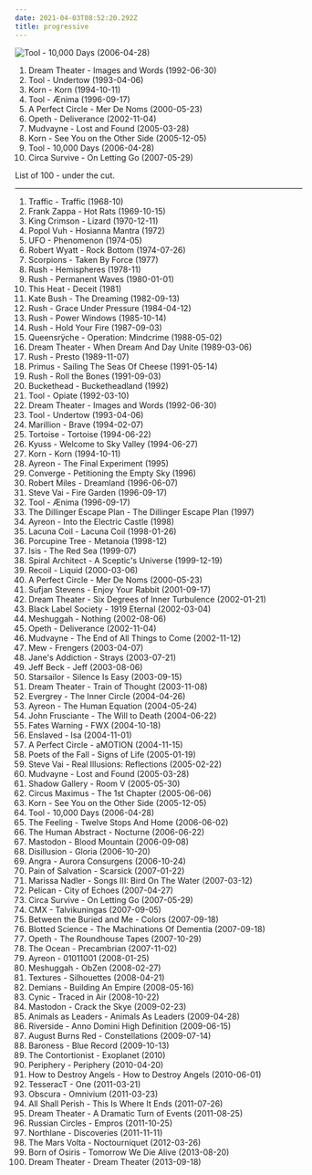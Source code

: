 ```yaml
---
date: 2021-04-03T08:52:20.292Z
title: progressive
---
```

![Tool - 10,000 Days (2006-04-28)](http://coverartarchive.org/release/a6988593-a2d7-35db-862a-efee729fa467/5234004130-500.jpg "Tool - 10,000 Days (2006-04-28)")
<ol class="albums">
<li data-cover="http://coverartarchive.org/release/4b5a4d0e-1268-4ed5-8b48-6d0740053813/4163627164-500.jpg" data-tags="progressive metal" role="button">Dream Theater - Images and Words (1992-06-30)</li>
<li data-cover="http://coverartarchive.org/release/660c1995-c6a0-4c90-b158-2f2d9caff78f/5233922017-500.jpg" data-tags="progressive metal, alternative metal" role="button">Tool - Undertow (1993-04-06)</li>
<li data-cover="http://coverartarchive.org/release/b06d3f9d-78b1-3155-89be-e7af11730806/2192472321-500.jpg" data-tags="nu metal" role="button">Korn - Korn (1994-10-11)</li>
<li data-cover="https://via.placeholder.com/450" data-tags="progressive metal, progressive rock, metal" role="button">Tool - Ænima (1996-09-17)</li>
<li data-cover="http://coverartarchive.org/release/e5c49bf1-925b-32e2-9ac3-c4084f875376/10015661298-500.jpg" data-tags="alternative rock, rock, progressive rock" role="button">A Perfect Circle - Mer De Noms (2000-05-23)</li>
<li data-cover="https://via.placeholder.com/450" data-tags="progressive death metal, progressive metal" role="button">Opeth - Deliverance (2002-11-04)</li>
<li data-cover="http://coverartarchive.org/release/4862e45e-127d-423a-a4bf-95b79197c84a/10796070605-500.jpg" data-tags="nu metal, alternative metal, metal" role="button">Mudvayne - Lost and Found (2005-03-28)</li>
<li data-cover="http://coverartarchive.org/release/6dcf1672-f710-4dc8-ae60-46ca885cdb37/11881240850-500.jpg" data-tags="nu metal, alternative metal" role="button">Korn - See You on the Other Side (2005-12-05)</li>
<li data-cover="http://coverartarchive.org/release/a6988593-a2d7-35db-862a-efee729fa467/5234004130-500.jpg" data-tags="progressive metal, progressive rock" role="button">Tool - 10,000 Days (2006-04-28)</li>
<li data-cover="http://coverartarchive.org/release/e12d6912-2309-4fbc-8d98-9a67c2cca307/8355143858-500.jpg" data-tags="indie, emo, experimental, alternative, indie rock, progressive rock" role="button">Circa Survive - On Letting Go (2007-05-29)</li>
</ol>
List of 100 - under the cut.
<!-- more -->

_________________

<ol class="albums">
<li data-cover="https://via.placeholder.com/450" data-tags="classic rock, 1968, rock" role="button">
Traffic - Traffic (1968-10)
</li>
<li data-cover="http://coverartarchive.org/release/bd527306-0dd8-4d99-93c4-4267ff649776/4430294983-500.jpg" data-tags="progressive rock, jazz fusion, fusion, jazz-rock, 1969" role="button">
Frank Zappa - Hot Rats (1969-10-15)
</li>
<li data-cover="https://via.placeholder.com/450" data-tags="progressive rock" role="button">
King Crimson - Lizard (1970-12-11)
</li>
<li data-cover="http://coverartarchive.org/release/8ea4b878-756e-3579-9c91-70623918c04c/9735906881-500.jpg" data-tags="1972, experimental, new age, krautrock, 70s, ambient" role="button">
Popol Vuh - Hosianna Mantra (1972)
</li>
<li data-cover="https://via.placeholder.com/450" data-tags="hard rock" role="button">
UFO - Phenomenon (1974-05)
</li>
<li data-cover="https://via.placeholder.com/450" data-tags="progressive rock, 1974, canterbury scene" role="button">
Robert Wyatt - Rock Bottom (1974-07-26)
</li>
<li data-cover="http://coverartarchive.org/release/ab88edf0-7b79-443e-a5ac-b975d54b7a02/22807867217-500.jpg" data-tags="hard rock" role="button">
Scorpions - Taken By Force (1977)
</li>
<li data-cover="http://coverartarchive.org/release/21d85c68-1f2d-3850-bb76-daae42445ba2/16754309204-500.jpg" data-tags="progressive rock" role="button">
Rush - Hemispheres (1978-11)
</li>
<li data-cover="http://coverartarchive.org/release/95cdd8d5-1e67-40ec-8775-6cb16e3cf631/986900014-500.jpg" data-tags="progressive rock" role="button">
Rush - Permanent Waves (1980-01-01)
</li>
<li data-cover="http://coverartarchive.org/release/70996c1f-4713-33ef-9f28-c3ec792d1526/16061268057-500.jpg" data-tags="post-punk, experimental rock" role="button">
This Heat - Deceit (1981)
</li>
<li data-cover="http://coverartarchive.org/release/9fca90af-8a6d-4177-b748-c0cc7b415686/16598806335-500.jpg" data-tags="80s, 1982, female vocalists" role="button">
Kate Bush - The Dreaming (1982-09-13)
</li>
<li data-cover="https://via.placeholder.com/450" data-tags="progressive rock" role="button">
Rush - Grace Under Pressure (1984-04-12)
</li>
<li data-cover="http://coverartarchive.org/release/06113b31-a8c2-4c31-aad6-a1ba14e71f2b/22672846096-500.jpg" data-tags="progressive rock" role="button">
Rush - Power Windows (1985-10-14)
</li>
<li data-cover="https://via.placeholder.com/450" data-tags="progressive rock" role="button">
Rush - Hold Your Fire (1987-09-03)
</li>
<li data-cover="http://coverartarchive.org/release/6e289506-bc59-48d8-8dc2-65575986ad0d/6859716930-500.jpg" data-tags="progressive metal" role="button">
Queensrÿche - Operation: Mindcrime (1988-05-02)
</li>
<li data-cover="http://coverartarchive.org/release/80659e3d-dffd-3e65-9a37-16437405fdbd/14168305413-500.jpg" data-tags="progressive metal" role="button">
Dream Theater - When Dream And Day Unite (1989-03-06)
</li>
<li data-cover="https://via.placeholder.com/450" data-tags="progressive rock" role="button">
Rush - Presto (1989-11-07)
</li>
<li data-cover="http://coverartarchive.org/release/c3814cca-63d1-4cfa-9934-60957205b86b/26730700764-500.jpg" data-tags="alternative rock, funk metal, rock, funk, 90s, alternative metal" role="button">
Primus - Sailing The Seas Of Cheese (1991-05-14)
</li>
<li data-cover="https://via.placeholder.com/450" data-tags="progressive rock" role="button">
Rush - Roll the Bones (1991-09-03)
</li>
<li data-cover="http://coverartarchive.org/release/353e496e-e738-3f42-b2a2-c35d01db53f8/9402630851-500.jpg" data-tags="avant-garde, experimental, guitar, instrumental" role="button">
Buckethead - Bucketheadland (1992)
</li>
<li data-cover="https://via.placeholder.com/450" data-tags="progressive metal, alternative metal, progressive rock, 1992, rock" role="button">
Tool - Opiate (1992-03-10)
</li>
<li data-cover="http://coverartarchive.org/release/4b5a4d0e-1268-4ed5-8b48-6d0740053813/4163627164-500.jpg" data-tags="progressive metal" role="button">
Dream Theater - Images and Words (1992-06-30)
</li>
<li data-cover="http://coverartarchive.org/release/660c1995-c6a0-4c90-b158-2f2d9caff78f/5233922017-500.jpg" data-tags="progressive metal, alternative metal" role="button">
Tool - Undertow (1993-04-06)
</li>
<li data-cover="http://coverartarchive.org/release/29383a47-4698-4141-80fc-1e1bf94231f2/16542007335-500.jpg" data-tags="progressive rock" role="button">
Marillion - Brave (1994-02-07)
</li>
<li data-cover="https://via.placeholder.com/450" data-tags="post-rock, 1994" role="button">
Tortoise - Tortoise (1994-06-22)
</li>
<li data-cover="http://coverartarchive.org/release/6205da21-55a9-457d-aa85-2f1262e25694/8267363147-500.jpg" data-tags="stoner rock" role="button">
Kyuss - Welcome to Sky Valley (1994-06-27)
</li>
<li data-cover="http://coverartarchive.org/release/b06d3f9d-78b1-3155-89be-e7af11730806/2192472321-500.jpg" data-tags="nu metal" role="button">
Korn - Korn (1994-10-11)
</li>
<li data-cover="https://via.placeholder.com/450" data-tags="progressive metal, progressive rock" role="button">
Ayreon - The Final Experiment (1995)
</li>
<li data-cover="http://coverartarchive.org/release/3940d3ef-36ee-4485-8b14-70a65f3906b9/26281067448-500.jpg" data-tags="metalcore, hardcore, mathcore" role="button">
Converge - Petitioning the Empty Sky (1996)
</li>
<li data-cover="https://via.placeholder.com/450" data-tags="trance, dream, robert miles, chillout, dance" role="button">
Robert Miles - Dreamland (1996-06-07)
</li>
<li data-cover="https://via.placeholder.com/450" data-tags="instrumental rock, guitar virtuoso" role="button">
Steve Vai - Fire Garden (1996-09-17)
</li>
<li data-cover="https://via.placeholder.com/450" data-tags="progressive metal, progressive rock, metal" role="button">
Tool - Ænima (1996-09-17)
</li>
<li data-cover="http://coverartarchive.org/release/864fea9e-14c2-4d91-af31-67c2a06d8622/26500496298-500.jpg" data-tags="mathcore, 1997" role="button">
The Dillinger Escape Plan - The Dillinger Escape Plan (1997)
</li>
<li data-cover="http://coverartarchive.org/release/8d8ce4ac-92a1-300c-88af-8f214ee2544b/5119636248-500.jpg" data-tags="progressive metal, progressive rock" role="button">
Ayreon - Into the Electric Castle (1998)
</li>
<li data-cover="http://coverartarchive.org/release/70578657-4756-4024-8836-5a1b34cb83a7/16305003945-500.jpg" data-tags="gothic metal" role="button">
Lacuna Coil - Lacuna Coil (1998-01-26)
</li>
<li data-cover="https://via.placeholder.com/450" data-tags="progressive rock, ambient, psychedelic" role="button">
Porcupine Tree - Metanoia (1998-12)
</li>
<li data-cover="http://coverartarchive.org/release/bfab7e90-c67b-433b-a365-a5c2fe4e31af/9456816625-500.jpg" data-tags="sludge, progressive metal" role="button">
Isis - The Red Sea (1999-07)
</li>
<li data-cover="http://coverartarchive.org/release/09c705c0-00bb-47fb-8695-f2b83c0fd919/5282940005-500.jpg" data-tags="progressive metal" role="button">
Spiral Architect - A Sceptic's Universe (1999-12-19)
</li>
<li data-cover="http://coverartarchive.org/release/396efced-a5c5-4438-9dfd-96e1569d6843/1067444640-500.jpg" data-tags="experimental, electronic, trip-hop" role="button">
Recoil - Liquid (2000-03-06)
</li>
<li data-cover="http://coverartarchive.org/release/e5c49bf1-925b-32e2-9ac3-c4084f875376/10015661298-500.jpg" data-tags="alternative rock, rock, progressive rock" role="button">
A Perfect Circle - Mer De Noms (2000-05-23)
</li>
<li data-cover="http://coverartarchive.org/release/dab7d7c9-2830-4acc-9534-72dbf1f022eb/2655230441-500.jpg" data-tags="electronic" role="button">
Sufjan Stevens - Enjoy Your Rabbit (2001-09-17)
</li>
<li data-cover="http://coverartarchive.org/release/e12bf981-852e-4df3-a9b8-307f38636f67/1118806197-500.jpg" data-tags="progressive metal" role="button">
Dream Theater - Six Degrees of Inner Turbulence (2002-01-21)
</li>
<li data-cover="https://img.discogs.com/YcLJXGY0aOv7YZPgKWOtcRfIp8w=/fit-in/600x526/filters:strip_icc():format(jpeg):mode_rgb():quality(90)/discogs-images/R-2445526-1478987766-2016.jpeg.jpg" data-tags="heavy metal" role="button">
Black Label Society - 1919 Eternal (2002-03-04)
</li>
<li data-cover="https://via.placeholder.com/450" data-tags="progressive metal, math metal" role="button">
Meshuggah - Nothing (2002-08-06)
</li>
<li data-cover="https://via.placeholder.com/450" data-tags="progressive death metal, progressive metal" role="button">
Opeth - Deliverance (2002-11-04)
</li>
<li data-cover="http://coverartarchive.org/release/95587fcc-2007-3672-9769-1da1ccc5569e/15620888210-500.jpg" data-tags="alternative metal, nu metal, metal, 2002" role="button">
Mudvayne - The End of All Things to Come (2002-11-12)
</li>
<li data-cover="https://img.discogs.com/AnM9UOh8nyaKFJgg_VwWz7wRbJw=/fit-in/600x601/filters:strip_icc():format(jpeg):mode_rgb():quality(90)/discogs-images/R-1467098-1576333416-9295.jpeg.jpg" data-tags="indie, danish, rock" role="button">
Mew - Frengers (2003-04-07)
</li>
<li data-cover="http://coverartarchive.org/release/85ffc0b7-1878-3ccb-9270-1d2f2d1595b3/24919226700-500.jpg" data-tags="rock, 2003" role="button">
Jane's Addiction - Strays (2003-07-21)
</li>
<li data-cover="https://via.placeholder.com/450" data-tags="guitar, blues, guitar virtuoso, rock, fusion, allboutguitar" role="button">
Jeff Beck - Jeff (2003-08-06)
</li>
<li data-cover="https://img.discogs.com/-mn5m6C8PS1GcbLRs7crnsvmqq0=/fit-in/600x600/filters:strip_icc():format(jpeg):mode_rgb():quality(90)/discogs-images/R-7098914-1433699223-2052.jpeg.jpg" data-tags="britpop, indie rock" role="button">
Starsailor - Silence Is Easy (2003-09-15)
</li>
<li data-cover="http://coverartarchive.org/release/e178e284-cbf6-30b2-8658-cb0111c78229/1118918783-500.jpg" data-tags="progressive metal" role="button">
Dream Theater - Train of Thought (2003-11-08)
</li>
<li data-cover="http://coverartarchive.org/release/af8813af-0672-49c3-b18e-b24bd436bb8d/9244754627-500.jpg" data-tags="progressive metal" role="button">
Evergrey - The Inner Circle (2004-04-26)
</li>
<li data-cover="http://coverartarchive.org/release/6643b9b7-ffcd-47a8-be9d-d5c93a4b19d7/16345711720-500.jpg" data-tags="progressive metal" role="button">
Ayreon - The Human Equation (2004-05-24)
</li>
<li data-cover="https://img.discogs.com/z2S_5gHnOplgRW32RtYNqoGmf-g=/fit-in/250x250/filters:strip_icc():format(jpeg):mode_rgb():quality(90)/discogs-images/R-4188253-1358358245-1790.jpeg.jpg" data-tags="alternative" role="button">
John Frusciante - The Will to Death (2004-06-22)
</li>
<li data-cover="http://coverartarchive.org/release/ec222ff7-7a52-4f24-b36e-336398c492dc/27836405436-500.jpg" data-tags="progressive metal" role="button">
Fates Warning - FWX (2004-10-18)
</li>
<li data-cover="http://coverartarchive.org/release/87f61dc3-7f56-4db3-aed5-894413507758/3815436898-500.jpg" data-tags="black metal, progressive black metal, progressive metal" role="button">
Enslaved - Isa (2004-11-01)
</li>
<li data-cover="https://via.placeholder.com/450" data-tags="alternative rock, progressive rock, rock, alternative, a perfect circle" role="button">
A Perfect Circle - aMOTION (2004-11-15)
</li>
<li data-cover="http://coverartarchive.org/release/30e40c47-f63f-4210-98ed-1c0a1b69a647/5340666843-500.jpg" data-tags="rock, alternative rock, finnish" role="button">
Poets of the Fall - Signs of Life (2005-01-19)
</li>
<li data-cover="http://coverartarchive.org/release/290c34b5-f56e-4fa9-8676-04a3e920eda5/15271585695-500.jpg" data-tags="guitar virtuoso, instrumental rock, rock, progressive metal" role="button">
Steve Vai - Real Illusions: Reflections (2005-02-22)
</li>
<li data-cover="http://coverartarchive.org/release/4862e45e-127d-423a-a4bf-95b79197c84a/10796070605-500.jpg" data-tags="nu metal, alternative metal, metal" role="button">
Mudvayne - Lost and Found (2005-03-28)
</li>
<li data-cover="https://via.placeholder.com/450" data-tags="progressive metal" role="button">
Shadow Gallery - Room V (2005-05-30)
</li>
<li data-cover="https://via.placeholder.com/450" data-tags="progressive metal" role="button">
Circus Maximus - The 1st Chapter (2005-06-06)
</li>
<li data-cover="http://coverartarchive.org/release/6dcf1672-f710-4dc8-ae60-46ca885cdb37/11881240850-500.jpg" data-tags="nu metal, alternative metal" role="button">
Korn - See You on the Other Side (2005-12-05)
</li>
<li data-cover="http://coverartarchive.org/release/a6988593-a2d7-35db-862a-efee729fa467/5234004130-500.jpg" data-tags="progressive metal, progressive rock" role="button">
Tool - 10,000 Days (2006-04-28)
</li>
<li data-cover="https://img.discogs.com/MF5OAxYidkbpBbnMfpmbS4Mpdtk=/fit-in/600x913/filters:strip_icc():format(jpeg):mode_rgb():quality(90)/discogs-images/R-9036903-1510133812-1025.jpeg.jpg" data-tags="british, soft rock, pop, indie, rock" role="button">
The Feeling - Twelve Stops And Home (2006-06-02)
</li>
<li data-cover="http://coverartarchive.org/release/1ccacb7d-082c-4889-bf3e-bc424dfa5c49/26310137897-500.jpg" data-tags="metalcore, progressive metal" role="button">
The Human Abstract - Nocturne (2006-06-22)
</li>
<li data-cover="http://coverartarchive.org/release/8d683762-19ec-4f8f-8714-ab3cabe115fe/7006792441-500.jpg" data-tags="progressive metal, sludge metal" role="button">
Mastodon - Blood Mountain (2006-09-08)
</li>
<li data-cover="http://coverartarchive.org/release/4b076a18-4dbc-4276-95df-51e20f278ac3/24431517178-500.jpg" data-tags="progressive metal, metal, experimental" role="button">
Disillusion - Gloria (2006-10-20)
</li>
<li data-cover="https://img.discogs.com/m3r8qJcR7FdUcUZSRuLi0N34AJE=/fit-in/600x535/filters:strip_icc():format(jpeg):mode_rgb():quality(90)/discogs-images/R-6422814-1419703949-2616.jpeg.jpg" data-tags="power metal" role="button">
Angra - Aurora Consurgens (2006-10-24)
</li>
<li data-cover="http://coverartarchive.org/release/57df139a-0e66-4810-9180-8e30948e29d5/16094167297-500.jpg" data-tags="progressive metal" role="button">
Pain of Salvation - Scarsick (2007-01-22)
</li>
<li data-cover="http://coverartarchive.org/release/6612f329-7d59-4578-8128-c2a2ec86565c/8703131155-500.jpg" data-tags="folk" role="button">
Marissa Nadler - Songs III: Bird On The Water (2007-03-12)
</li>
<li data-cover="http://coverartarchive.org/release/8dcdef43-6ca6-45b8-90f9-9eefe8e038d0/16157041487-500.jpg" data-tags="post-rock, post-metal, 2007, instrumental" role="button">
Pelican - City of Echoes (2007-04-27)
</li>
<li data-cover="http://coverartarchive.org/release/e12d6912-2309-4fbc-8d98-9a67c2cca307/8355143858-500.jpg" data-tags="indie, emo, experimental, alternative, indie rock, progressive rock" role="button">
Circa Survive - On Letting Go (2007-05-29)
</li>
<li data-cover="https://via.placeholder.com/450" data-tags="progressive rock" role="button">
CMX - Talvikuningas (2007-09-05)
</li>
<li data-cover="http://coverartarchive.org/release/e1ca8464-3477-4568-b4e3-88aaa08b38d1/15533985949-500.jpg" data-tags="progressive metal" role="button">
Between the Buried and Me - Colors (2007-09-18)
</li>
<li data-cover="http://coverartarchive.org/release/6b460d2a-ef8e-4874-905c-9f8956f017d1/2751410979-500.jpg" data-tags="progressive metal, technical death metal" role="button">
Blotted Science - The Machinations Of Dementia (2007-09-18)
</li>
<li data-cover="https://img.discogs.com/VSc9YpfgLnHOxv7v0k5YDvM-5cg=/fit-in/600x534/filters:strip_icc():format(jpeg):mode_rgb():quality(90)/discogs-images/R-8590862-1607430322-6447.jpeg.jpg" data-tags="live, progressive metal, progressive death metal" role="button">
Opeth - The Roundhouse Tapes (2007-10-29)
</li>
<li data-cover="http://coverartarchive.org/release/b06ee261-544b-49ff-acbb-d357b03523c6/16533782366-500.jpg" data-tags="progressive metal, sludge, 2007" role="button">
The Ocean - Precambrian (2007-11-02)
</li>
<li data-cover="http://coverartarchive.org/release/65390f0e-27ba-4cb0-b4e0-51097a73745f/1280756096-500.jpg" data-tags="progressive metal, progressive rock" role="button">
Ayreon - 01011001 (2008-01-25)
</li>
<li data-cover="http://coverartarchive.org/release/4766f9f5-3d4f-360d-a0dd-85d482d0e3ca/27922575264-500.jpg" data-tags="progressive metal, math metal" role="button">
Meshuggah - ObZen (2008-02-27)
</li>
<li data-cover="http://coverartarchive.org/release/03090a8d-7c67-3029-a24c-b3e5447d25a6/9693353973-500.jpg" data-tags="progressive metal" role="button">
Textures - Silhouettes (2008-04-21)
</li>
<li data-cover="http://coverartarchive.org/release/cdb01abd-8dbe-4efa-b2d3-fc54e4aed7e0/2911510358-500.jpg" data-tags="progressive rock" role="button">
Demians - Building An Empire (2008-05-16)
</li>
<li data-cover="http://coverartarchive.org/release/89d8943c-507f-4476-8b61-dbfef0dce878/9150512902-500.jpg" data-tags="progressive metal" role="button">
Cynic - Traced in Air (2008-10-22)
</li>
<li data-cover="http://coverartarchive.org/release/23610e26-f231-41fa-a71b-2d97098ddeff/13333863755-500.jpg" data-tags="progressive metal, 2009" role="button">
Mastodon - Crack the Skye (2009-02-23)
</li>
<li data-cover="http://coverartarchive.org/release/07d83db1-866b-40c0-9ec9-f2b18e43058c/28254616844-500.jpg" data-tags="progressive metal" role="button">
Animals as Leaders - Animals As Leaders (2009-04-28)
</li>
<li data-cover="http://coverartarchive.org/release/e400988d-0041-4402-9f24-f72e5ab2aeac/1019690090-500.jpg" data-tags="progressive rock, 2009, progressive metal" role="button">
Riverside - Anno Domini High Definition (2009-06-15)
</li>
<li data-cover="http://coverartarchive.org/release/a186870c-4b03-4fba-b6c9-b9de3ebc0105/5668102101-500.jpg" data-tags="metalcore" role="button">
August Burns Red - Constellations (2009-07-14)
</li>
<li data-cover="http://coverartarchive.org/release/dec9614d-1255-4fae-b2b7-09d6267d6d5d/9561730108-500.jpg" data-tags="progressive metal, 2009, sludge, sludge metal" role="button">
Baroness - Blue Record (2009-10-13)
</li>
<li data-cover="http://coverartarchive.org/release/f3dae6a2-1304-429e-a996-47c3ad5d0aed/12726092897-500.jpg" data-tags="progressive metal, deathcore, progressive deathcore" role="button">
The Contortionist - Exoplanet (2010)
</li>
<li data-cover="https://via.placeholder.com/450" data-tags="progressive metal, djent" role="button">
Periphery - Periphery (2010-04-20)
</li>
<li data-cover="http://coverartarchive.org/release/c52aecba-56ba-3d75-871b-87d4293b5420/25695966544-500.jpg" data-tags="industrial, 2010, electronic" role="button">
How to Destroy Angels - How to Destroy Angels (2010-06-01)
</li>
<li data-cover="https://via.placeholder.com/450" data-tags="progressive metal, djent, math metal" role="button">
TesseracT - One (2011-03-21)
</li>
<li data-cover="https://via.placeholder.com/450" data-tags="technical death metal, progressive death metal, 2011" role="button">
Obscura - Omnivium (2011-03-23)
</li>
<li data-cover="http://coverartarchive.org/release/25d38669-25ce-4f15-84ee-2cdb3228e366/17547954563-500.jpg" data-tags="deathcore" role="button">
All Shall Perish - This Is Where It Ends (2011-07-26)
</li>
<li data-cover="https://via.placeholder.com/450" data-tags="progressive metal, 2011" role="button">
Dream Theater - A Dramatic Turn of Events (2011-08-25)
</li>
<li data-cover="http://coverartarchive.org/release/65bc450d-2304-47d9-b114-e84b8bc56811/3331814020-500.jpg" data-tags="post-metal, post-rock, 2011" role="button">
Russian Circles - Empros (2011-10-25)
</li>
<li data-cover="http://coverartarchive.org/release/947d89bc-ab96-4a5a-9099-15a64f3071b5/3282688281-500.jpg" data-tags="metalcore, progressive metalcore, djent" role="button">
Northlane - Discoveries (2011-11-11)
</li>
<li data-cover="https://via.placeholder.com/450" data-tags="2012, progressive rock" role="button">
The Mars Volta - Noctourniquet (2012-03-26)
</li>
<li data-cover="http://coverartarchive.org/release/b5d9b41a-1744-4be1-8996-3d1f16618a85/8418983308-500.jpg" data-tags="progressive deathcore, djent" role="button">
Born of Osiris - Tomorrow We Die Alive (2013-08-20)
</li>
<li data-cover="https://via.placeholder.com/450" data-tags="progressive metal" role="button">
Dream Theater - Dream Theater (2013-09-18)
</li>
</ol>